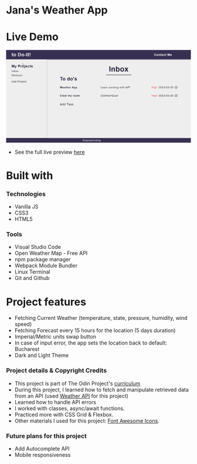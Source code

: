 <h1> Jana's Weather App </h1>

# Live Demo 
![](https://github.com/janaiscoding/todo-list/blob/main/assets/TodoApp-Preview.gif)
- See the full live preview [here](https://janaiscoding.github.io/weather-app/)

<h1> Built with </h1>

<h3> Technologies </h3>

- Vanilla JS
- CSS3
- HTML5

<h3> Tools </h3>

- Visual Studio Code 
- Open Weather Map - Free API 
- npm package manager
- Webpack Module Bundler
- Linux Terminal
- Git and Github

<h1>Project features</h1>

- Fetching Current Weather (temperature, state, pressure, humidity, wind speed)
- Fetching Forecast every 15 hours for the location (5 days duration)
- Imperial/Metric units swap button
- In case of input error, the app sets the location back to default: Bucharest
- Dark and Light Theme

<h3> Project details & Copyright Credits </h3>

- This project is part of The Odin Project's [curriculum](https://www.theodinproject.com/lessons/node-path-javascript-todo-list) 
- During this project, I learned how to fetch and manipulate retrieved data from an API (used [Weather API](https://openweathermap.org/api) for this project)
- Learned how to handle API errors
- I worked with classes, async/await functions.
- Practiced more with CSS Grid & Flexbox. 
- Other materials I used for this project: [Font Awesome Icons](https://fontawesome.com/).

<h3> Future plans for this project </h3>

- Add Autocomplete API
- Mobile responsiveness



